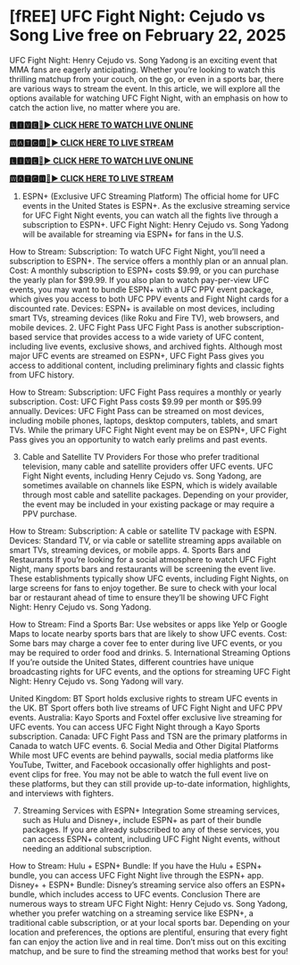 # [fREE] UFC Fight Night: Cejudo vs Song Live free on February 22, 2025

UFC Fight Night: Henry Cejudo vs. Song Yadong is an exciting event that MMA fans are eagerly anticipating. Whether you’re looking to watch this thrilling matchup from your couch, on the go, or even in a sports bar, there are various ways to stream the event. In this article, we will explore all the options available for watching UFC Fight Night, with an emphasis on how to catch the action live, no matter where you are.

**[🅻🅸🆅🅴🔴▶️ CLICK HERE TO WATCH LIVE ONLINE](https://cutt.ly/vreQaNob)**

**[🆆🅰🆃🅲🅷🔴▶️ CLICK HERE TO LIVE STREAM](https://cutt.ly/vreQaNob)**

**[🅻🅸🆅🅴🔴▶️ CLICK HERE TO WATCH LIVE ONLINE](https://cutt.ly/vreQaNob)**

**[🆆🅰🆃🅲🅷🔴▶️ CLICK HERE TO LIVE STREAM](https://cutt.ly/vreQaNob)**

1. ESPN+ (Exclusive UFC Streaming Platform)
The official home for UFC events in the United States is ESPN+. As the exclusive streaming service for UFC Fight Night events, you can watch all the fights live through a subscription to ESPN+. UFC Fight Night: Henry Cejudo vs. Song Yadong will be available for streaming via ESPN+ for fans in the U.S.

How to Stream:
Subscription: To watch UFC Fight Night, you’ll need a subscription to ESPN+. The service offers a monthly plan or an annual plan.
Cost: A monthly subscription to ESPN+ costs $9.99, or you can purchase the yearly plan for $99.99. If you also plan to watch pay-per-view UFC events, you may want to bundle ESPN+ with a UFC PPV event package, which gives you access to both UFC PPV events and Fight Night cards for a discounted rate.
Devices: ESPN+ is available on most devices, including smart TVs, streaming devices (like Roku and Fire TV), web browsers, and mobile devices.
2. UFC Fight Pass
UFC Fight Pass is another subscription-based service that provides access to a wide variety of UFC content, including live events, exclusive shows, and archived fights. Although most major UFC events are streamed on ESPN+, UFC Fight Pass gives you access to additional content, including preliminary fights and classic fights from UFC history.

How to Stream:
Subscription: UFC Fight Pass requires a monthly or yearly subscription.
Cost: UFC Fight Pass costs $9.99 per month or $95.99 annually.
Devices: UFC Fight Pass can be streamed on most devices, including mobile phones, laptops, desktop computers, tablets, and smart TVs.
While the primary UFC Fight Night event may be on ESPN+, UFC Fight Pass gives you an opportunity to watch early prelims and past events.

3. Cable and Satellite TV Providers
For those who prefer traditional television, many cable and satellite providers offer UFC events. UFC Fight Night events, including Henry Cejudo vs. Song Yadong, are sometimes available on channels like ESPN, which is widely available through most cable and satellite packages. Depending on your provider, the event may be included in your existing package or may require a PPV purchase.

How to Stream:
Subscription: A cable or satellite TV package with ESPN.
Devices: Standard TV, or via cable or satellite streaming apps available on smart TVs, streaming devices, or mobile apps.
4. Sports Bars and Restaurants
If you’re looking for a social atmosphere to watch UFC Fight Night, many sports bars and restaurants will be screening the event live. These establishments typically show UFC events, including Fight Nights, on large screens for fans to enjoy together. Be sure to check with your local bar or restaurant ahead of time to ensure they’ll be showing UFC Fight Night: Henry Cejudo vs. Song Yadong.

How to Stream:
Find a Sports Bar: Use websites or apps like Yelp or Google Maps to locate nearby sports bars that are likely to show UFC events.
Cost: Some bars may charge a cover fee to enter during live UFC events, or you may be required to order food and drinks.
5. International Streaming Options
If you’re outside the United States, different countries have unique broadcasting rights for UFC events, and the options for streaming UFC Fight Night: Henry Cejudo vs. Song Yadong will vary.

United Kingdom:
BT Sport holds exclusive rights to stream UFC events in the UK. BT Sport offers both live streams of UFC Fight Night and UFC PPV events.
Australia:
Kayo Sports and Foxtel offer exclusive live streaming for UFC events. You can access UFC Fight Night through a Kayo Sports subscription.
Canada:
UFC Fight Pass and TSN are the primary platforms in Canada to watch UFC events.
6. Social Media and Other Digital Platforms
While most UFC events are behind paywalls, social media platforms like YouTube, Twitter, and Facebook occasionally offer highlights and post-event clips for free. You may not be able to watch the full event live on these platforms, but they can still provide up-to-date information, highlights, and interviews with fighters.

7. Streaming Services with ESPN+ Integration
Some streaming services, such as Hulu and Disney+, include ESPN+ as part of their bundle packages. If you are already subscribed to any of these services, you can access ESPN+ content, including UFC Fight Night events, without needing an additional subscription.

How to Stream:
Hulu + ESPN+ Bundle: If you have the Hulu + ESPN+ bundle, you can access UFC Fight Night live through the ESPN+ app.
Disney+ + ESPN+ Bundle: Disney’s streaming service also offers an ESPN+ bundle, which includes access to UFC events.
Conclusion
There are numerous ways to stream UFC Fight Night: Henry Cejudo vs. Song Yadong, whether you prefer watching on a streaming service like ESPN+, a traditional cable subscription, or at your local sports bar. Depending on your location and preferences, the options are plentiful, ensuring that every fight fan can enjoy the action live and in real time. Don’t miss out on this exciting matchup, and be sure to find the streaming method that works best for you!
